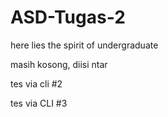 # ASD-Tugas-2
here lies the spirit of undergraduate

masih kosong, diisi ntar

tes via cli #2

tes via CLI #3